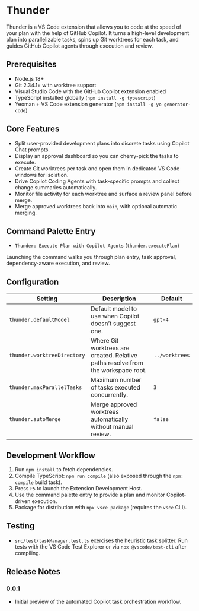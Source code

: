 # Thunder

Thunder is a VS Code extension that allows you to code at the speed of your plan with the help of GitHub Copilot. It turns a high-level development plan into parallelizable tasks, spins up Git worktrees for each task, and guides GitHub Copilot agents through execution and review.

## Prerequisites

- Node.js 18+
- Git 2.34.1+ with worktree support
- Visual Studio Code with the GitHub Copilot extension enabled
- TypeScript installed globally (`npm install -g typescript`)
- Yeoman + VS Code extension generator (`npm install -g yo generator-code`)

## Core Features

- Split user-provided development plans into discrete tasks using Copilot Chat prompts.
- Display an approval dashboard so you can cherry-pick the tasks to execute.
- Create Git worktrees per task and open them in dedicated VS Code windows for isolation.
- Drive Copilot Coding Agents with task-specific prompts and collect change summaries automatically.
- Monitor file activity for each worktree and surface a review panel before merge.
- Merge approved worktrees back into `main`, with optional automatic merging.

## Command Palette Entry

- `Thunder: Execute Plan with Copilot Agents` (`thunder.executePlan`)

Launching the command walks you through plan entry, task approval, dependency-aware execution, and review.

## Configuration

| Setting | Description | Default |
| --- | --- | --- |
| `thunder.defaultModel` | Default model to use when Copilot doesn’t suggest one. | `gpt-4` |
| `thunder.worktreeDirectory` | Where Git worktrees are created. Relative paths resolve from the workspace root. | `../worktrees` |
| `thunder.maxParallelTasks` | Maximum number of tasks executed concurrently. | `3` |
| `thunder.autoMerge` | Merge approved worktrees automatically without manual review. | `false` |

## Development Workflow

1. Run `npm install` to fetch dependencies.
2. Compile TypeScript: `npm run compile` (also exposed through the `npm: compile` build task).
3. Press `F5` to launch the Extension Development Host.
4. Use the command palette entry to provide a plan and monitor Copilot-driven execution.
5. Package for distribution with `npx vsce package` (requires the `vsce` CLI).

## Testing

- `src/test/taskManager.test.ts` exercises the heuristic task splitter. Run tests with the VS Code Test Explorer or via `npx @vscode/test-cli` after compiling.

## Release Notes

### 0.0.1

- Initial preview of the automated Copilot task orchestration workflow.
